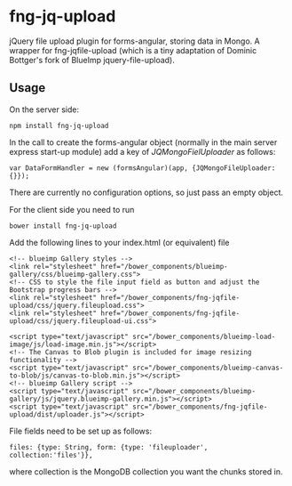 # fng-jq-upload

jQuery file upload plugin for forms-angular, storing data in Mongo.  A wrapper for fng-jqfile-upload (which is a tiny 
adaptation of Dominic Bottger's fork of BlueImp jquery-file-upload).

## Usage

On the server side: 

    npm install fng-jq-upload
    
In the call to create the forms-angular object (normally in the main server express start-up module) add a key of 
*JQMongoFielUploader* as follows:
     
    var DataFormHandler = new (formsAngular)(app, {JQMongoFileUploader: {}});     

There are currently no configuration options, so just pass an empty object.

For the client side you need to run

    bower install fng-jq-upload
    
Add the following lines to your index.html (or equivalent) file

    <!-- blueimp Gallery styles -->
    <link rel="stylesheet" href="/bower_components/blueimp-gallery/css/blueimp-gallery.css">
    <!-- CSS to style the file input field as button and adjust the Bootstrap progress bars -->
    <link rel="stylesheet" href="/bower_components/fng-jqfile-upload/css/jquery.fileupload.css">
    <link rel="stylesheet" href="/bower_components/fng-jqfile-upload/css/jquery.fileupload-ui.css">
    
    <script type="text/javascript" src="/bower_components/blueimp-load-image/js/load-image.min.js"></script>
    <!-- The Canvas to Blob plugin is included for image resizing functionality -->
    <script type="text/javascript" src="/bower_components/blueimp-canvas-to-blob/js/canvas-to-blob.min.js"></script>
    <!-- blueimp Gallery script -->
    <script type="text/javascript" src="/bower_components/blueimp-gallery/js/jquery.blueimp-gallery.min.js"></script>
    <script type="text/javascript" src="/bower_components/fng-jqfile-upload/dist/uploader.js"></script>
            
File fields need to be set up as follows:

    files: {type: String, form: {type: 'fileuploader', collection:'files'}},
    
where collection is the MongoDB collection you want the chunks stored in.